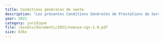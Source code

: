 ```yaml
---
title: Conditions générales de vente
description: "Les présentes Conditions Générales de Prestations de Services ont pour objet de préciser les conditions dans lesquelles la société Noesya fournit au client les services décrits dans leurs propositions commerciales, devis, bons de commande et/ou cahiers des charges"
year: 2021
category: juridique
file: /assets/documents/2021/noesya-cgv-1.0.pdf
size: 63ko
---
```

